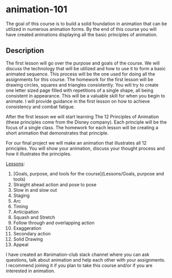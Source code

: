 # animation-101
The goal of this course is to build a solid foundation in animation that can be utilized in numerous animation forms. By the end of this course you will have created animations displaying all the basic principles of animation.

## Description
The first lesson will go over the purpose and goals of the course. We will discuss the technology that will be utilized and how to use it to form a basic animated sequence. This process will be the one used for doing all the assignments for this course. The homework for the first lesson will be drawing circles, squares and triangles consistently. You will try to create one letter sized page filled with repetitions of a single shape, all being consistent in appearance. This will be a valuable skill for when you begin to animate. I will provide guidance in the first lesson on how to achieve consistency and combat fatigue.

After the first lesson  we will start learning The 12 Principles of Animation (these principles come from the Disney company). Each principle will be the focus of a single class. The homework for each lesson will be creating a short animation that demonstrates that principle.

For our final project we will make an animation that illustrates all 12 principles. You will show your animation, discuss your thought process and how it illustrates the principles.

[Lessons](/Lessons):

1. [Goals, purpose, and tools for the course](Lessons/Goals, purpose and tools)
2. Straight ahead action and pose to pose
3. Slow in and slow out
4. Staging
5. Arc
6. Timing
7. Anticipation
8. Squash and Stretch
9. Follow through and overlapping action
10. Exaggeration
11. Secondary action
12. Solid Drawing
13. Appeal


I have created an #animation-club slack channel where you can ask questions, talk about animation and help each other with your assignments. I recommend joining it if you plan to take this course and/or if you are interested in animation.
